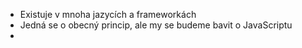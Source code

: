 - Existuje v mnoha jazycích a frameworkách
- Jedná se o obecný princip, ale my se budeme bavit o JavaScriptu
- 
